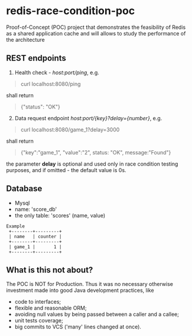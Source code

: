 # redis-race-condition-poc

Proof-of-Concept (POC) project that demonstrates the feasibility of Redis as a shared application cache and will allows
to study the performance of the architecture

## REST endpoints

1. Health check - _host:port/ping_, e.g.

> curl localhost:8080/ping

shall return

> {"status": "OK"}

2. Data request endpoint
   _host:port/{key}?delay={number}_, e.g.

> curl localhost:8080/game_1?delay=3000

shall return

> {"key":"game_1", "value":"2", status: "OK", message:"Found"}

the parameter **delay** is optional and used only in race condition testing purposes, and if omitted - the default value is 0s.

## Database
- Mysql
- name: 'score_db'
- the only table: 'scores' (name, value)

```
Example
 +--------+---------+
 | name   | counter |
 +--------+---------+
 | game_1 |       1 |
 +--------+---------+
```

## What is this not about?

The POC is NOT for Production. Thus it was no necessary otherwise investment made into good Java development practices,
like

- code to interfaces;
- flexible and reasonable ORM;
- avoiding null values by being passed between a caller and a callee;
- unit tests coverage;
- big commits to VCS ('many' lines changed at once).

